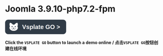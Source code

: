 # Joomla 3.9.10-php7.2-fpm

<a href="https://www.vsplate.com/?docker-compose=https://github.com/vsplate/dcenvs/joomla/3.9.10-php7.2-fpm"><img alt="VSPLATE GO" src="https://raw.githubusercontent.com/vsplate/images/master/vsgo_btn.png" width="200px"></a>

**Click the `VSPLATE GO` button to launch a demo online / 点击`VSPLATE GO`按钮创建在线环境**